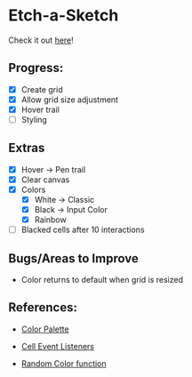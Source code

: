 # Etch-a-Sketch
Check it out [here](https://reecevlr.github.io/odin_etch-a-sketch/)!

## Progress:
- [x] Create grid
- [x] Allow grid size adjustment
- [x] Hover trail
- [ ] Styling

## Extras
- [x] Hover -> Pen trail
- [x] Clear canvas
- [x] Colors
  - [x] White -> Classic
  - [x] Black -> Input Color
  - [x] Rainbow
- [ ] Blacked cells after 10 interactions

## Bugs/Areas to Improve
- Color returns to default when grid is resized

## References:
- [Color Palette](https://www.canva.com/colors/color-palettes/foil-covered-sneakers/)

- [Cell Event Listeners](https://stackoverflow.com/questions/75142612/make-the-background-color-of-div-change-when-the-mouse-is-down-and-hovering)

- [Random Color function](https://stackoverflow.com/a/17373688)
